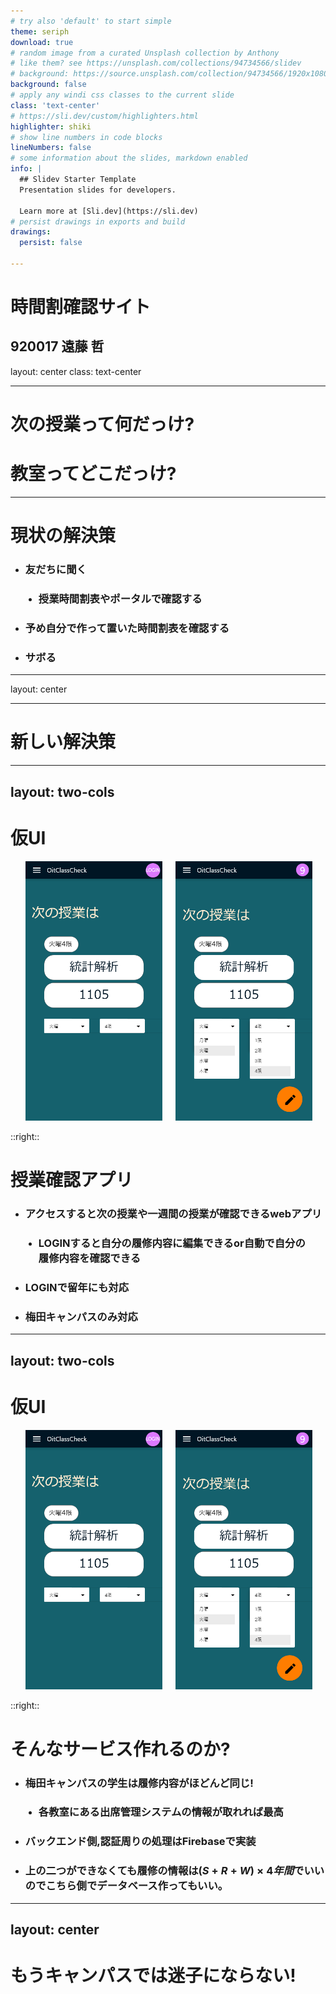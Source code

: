 ```yaml
---
# try also 'default' to start simple
theme: seriph
download: true
# random image from a curated Unsplash collection by Anthony
# like them? see https://unsplash.com/collections/94734566/slidev
# background: https://source.unsplash.com/collection/94734566/1920x1080
background: false
# apply any windi css classes to the current slide
class: 'text-center'
# https://sli.dev/custom/highlighters.html
highlighter: shiki
# show line numbers in code blocks
lineNumbers: false
# some information about the slides, markdown enabled
info: |
  ## Slidev Starter Template
  Presentation slides for developers.

  Learn more at [Sli.dev](https://sli.dev)
# persist drawings in exports and build
drawings:
  persist: false

---
```


  # 時間割確認サイト
  **920017 遠藤 哲**
---
layout: center
class: text-center

---
  # **次の授業って何だっけ?**
  # **教室ってどこだっけ?**

---

  # **現状の解決策**
  - ### 友だちに聞く
  - ### 授業時間割表やポータルで確認する
  - ### 予め自分で作って置いた時間割表を確認する
  - ### サボる
---
layout: center

---
  # **新しい解決策**

---
layout: two-cols
---

  # **仮UI**
  <ul class="image">
    <li class="noColum"><img src="img/SOMEONE.png" class=" w-400px " /></li>
    <li class="noColum"><img src="img/HOME.png" class=" w-400px " /></li>
  </ul>

  <style>
    .image {
      display: flex;
      justify-content: center;
    }

    .noColum {
      list-style: none;
    }

    li:nth-child(2) {
      margin: 0 21px;
    }
  </style>

::right::
  # **授業確認アプリ**
  - ### アクセスすると次の授業や一週間の授業が確認できる**webアプリ**
  - ### LOGINすると自分の履修内容に編集できるor自動で自分の履修内容を確認できる
  - ### LOGINで留年にも対応
  - ### 梅田キャンパスのみ対応
---
layout: two-cols
---
  # **仮UI**
  <ul class="image">
    <li class="noColum"><img src="img/SOMEONE.png" class=" w-400px " /></li>
    <li class="noColum"><img src="img/HOME.png" class=" w-400px " /></li>
  </ul>

  <style>
    .image {
      display: flex;
      justify-content: center;
    }

    .noColum {
      list-style: none;
    }

    li:nth-child(2) {
      margin: 0 21px;
    }
  </style>

::right::
  # **そんなサービス作れるのか?**
  - ### 梅田キャンパスの学生は履修内容がほどんど同じ!
  - ### 各教室にある出席管理システムの情報が取れれば最高
  - ### バックエンド側,認証周りの処理はFirebaseで実装
  - ### 上の二つができなくても履修の情報は$(S + R + W) \times 4年間$でいいのでこちら側でデータベース作ってもいい。
---
layout: center
---

# **もうキャンパスでは迷子にならない!**


<!-- [Documentations](https://sli.dev) · [GitHub](https://github.com/slidevjs/slidev) · [Showcases](https://sli.dev/showcases.html) -->
